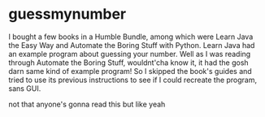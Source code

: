 # guessmynumber
I bought a few books in a Humble Bundle, among which were Learn Java the Easy Way and Automate the Boring Stuff with Python.
Learn Java had an example program about guessing your number.
Well as I was reading through Automate the Boring Stuff, wouldnt'cha know it, it had the gosh darn same kind of example program!
So I skipped the book's guides and tried to use its previous instructions to see if I could recreate the program, sans GUI.


not that anyone's gonna read this but like
yeah
